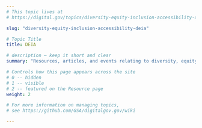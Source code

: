 ```yaml
---
# This topic lives at
# https://digital.gov/topics/diversity-equity-inclusion-accessibility-deia

slug: "diversity-equity-inclusion-accessibility-deia"

# Topic Title
title: DEIA

# description — keep it short and clear
summary: "Resources, articles, and events relating to diversity, equity, inclusion, and accessibility (DEIA) in the federal workplace."

# Controls how this page appears across the site
# 0 -- hidden
# 1 -- visible
# 2 -- featured on the Resource page
weight: 2

# For more information on managing topics,
# see https://github.com/GSA/digitalgov.gov/wiki

---
```

